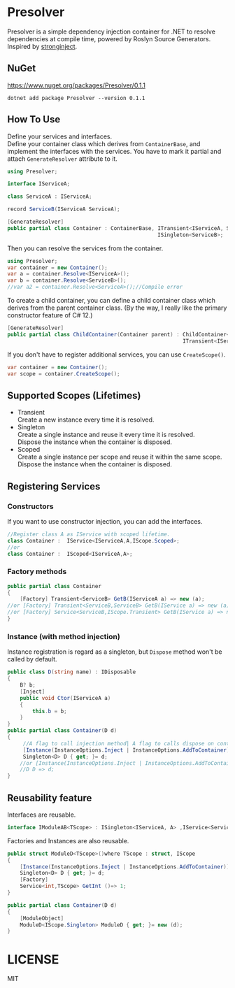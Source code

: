 # Presolver
Presolver is a simple dependency injection container for .NET to resolve dependencies at compile time, powered by Roslyn Source Generators.
Inspired by  [stronginject](https://github.com/YairHalberstadt/stronginject).


## NuGet
https://www.nuget.org/packages/Presolver/0.1.1
```
dotnet add package Presolver --version 0.1.1
```


## How To Use
Define your services and interfaces.  
Define your container class which derives from `ContainerBase`, and implement the interfaces with the services.
You have to mark it partial and attach `GenerateResolver` attribute to it.
```csharp
using Presolver;

interface IServiceA;

class ServiceA : IServiceA;

record ServiceB(IServiceA ServiceA);

[GenerateResolver]
public partial class Container : ContainerBase, ITransient<IServiceA, ServiceA>,
                                                ISingleton<ServiceB>;
```
Then you can resolve the services from the container.
```csharp
using Presolver;
var container = new Container();
var a = container.Resolve<IServiceA>();
var b = container.Resolve<ServiceB>();
//var a2 = container.Resolve<ServiceA>();//Compile error
```

To create a child container, you can define a child container class which derives from the parent container class.
(By the way, I really like the primary constructor feature of C# 12.)
```csharp
[GenerateResolver]
public partial class ChildContainer(Container parent) : ChildContainer<Container>(parent),
                                                        ITransient<IServiceA, ServiceA>;
```
If you don't have to register additional services, you can use `CreateScope()`.
```csharp
var container = new Container();
var scope = container.CreateScope();
```


## Supported Scopes (Lifetimes)
- Transient  
Create a new instance every time it is resolved.
- Singleton  
Create a single instance and reuse it every time it is resolved.  
Dispose the instance when the container is disposed.
- Scoped  
Create a single instance per scope and reuse it within the same scope.  
Dispose the instance when the container is disposed.
## Registering Services

### Constructors
If you want to use constructor injection, you can add the interfaces.
```csharp
//Register class A as IService with scoped lifetime.
class Container :  IService<IServiceA,A,IScope.Scoped>;
//or
class Container :  IScoped<IServiceA,A>;
```
### Factory methods
```csharp
public partial class Container 
{
    [Factory] Transient<ServiceB> GetB(IServiceA a) => new (a);
//or [Factory] Transient<ServiceB,ServiceB> GetB(IService a) => new (a);
//or [Factory] Service<ServiceB,IScope.Transient> GetB(IService a) => new (a);
}
```
### Instance (with method injection)

Instance registration is regard as a singleton, but `Dispose` method won't be called by default.
```csharp
public class D(string name) : IDisposable
{
    B? b;
    [Inject]
    public void Ctor(IServiceA a)
    {
        this.b = b;
    }
}
public partial class Container(D d)
{
     //A flag to call injection method| A flag to calls dispose on container disposal
     [Instance(InstanceOptions.Inject | InstanceOptions.AddToContainer)]
     Singleton<D> D { get; }= d;
    //or [Instance(InstanceOptions.Inject | InstanceOptions.AddToContainer)]
    //D D => d;
}
```


## Reusability feature
Interfaces are reusable.
```csharp
interface IModuleAB<TScope> : ISingleton<IServiceA, A> ,IService<ServiceB,TScope>where TScope : struct, IScope;
```
Factories and Instances are also reusable.
```csharp
public struct ModuleD<TScope>()where TScope : struct, IScope
{
    [Instance(InstanceOptions.Inject | InstanceOptions.AddToContainer)]
    Singleton<D> D { get; }= d;
    [Factory]
    Service<int,TScope> GetInt ()=> 1;
}

public partial class Container(D d)
{
    [ModuleObject]
    ModuleD<IScope.Singleton> ModuleD { get; }= new (d);
}
```


# LICENSE
MIT